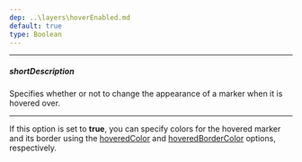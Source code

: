 ```yaml
---
dep: ..\layers\hoverEnabled.md
default: true
type: Boolean
---
```

---
##### shortDescription
Specifies whether or not to change the appearance of a marker when it is hovered over.

---
If this option is set to **true**, you can specify colors for the hovered marker and its border using the [hoveredColor](/api-reference/20%20Data%20Visualization%20Widgets/dxVectorMap/1%20Configuration/markerSettings/hoveredColor.md '/Documentation/ApiReference/Data_Visualization_Widgets/dxVectorMap/Configuration/markerSettings/#hoveredColor') and [hoveredBorderColor](/api-reference/20%20Data%20Visualization%20Widgets/dxVectorMap/1%20Configuration/markerSettings/hoveredBorderColor.md '/Documentation/ApiReference/Data_Visualization_Widgets/dxVectorMap/Configuration/markerSettings/#hoveredBorderColor') options, respectively.